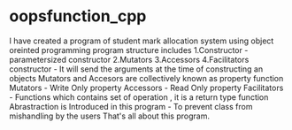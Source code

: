 # oopsfunction_cpp
I have created a program of student mark allocation system using object oreinted programming 
program structure includes 
     1.Constructor - parametersized constructor
     2.Mutators
     3.Accessors
     4.Facilitators
  constructor - It will send the arguments at the time of constructing an objects
  Mutators and Accesors are collectively known as property function
          Mutators - Write Only property
          Accessors - Read Only property
 Facilitators - Functions which contains set of operation , it is a return type function
 Abrastraction is Introduced in this program 
                     - To prevent class from mishandling by the users
  That's all about this program.
